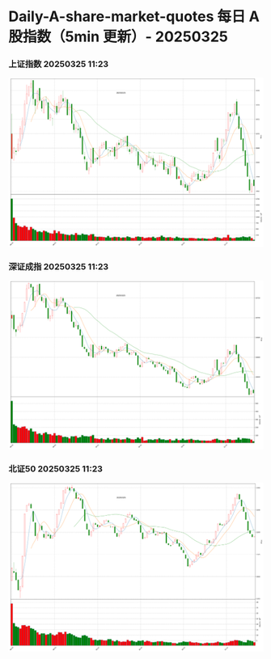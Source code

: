 
# Daily-A-share-market-quotes 每日 A 股指数（5min 更新）- 20250325

### 上证指数 20250325 11:23
![](./fig/2025/3/20250325-sh000001.png)

### 深证成指 20250325 11:23
![](./fig/2025/3/20250325-sz399001.png)

### 北证50 20250325 11:23
![](./fig/2025/3/20250325-bj899050.png)
